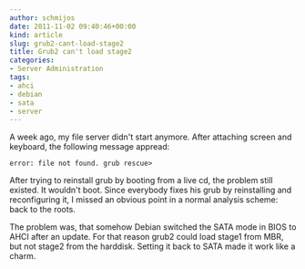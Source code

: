 ```yaml
---
author: schmijos
date: 2011-11-02 09:40:46+00:00
kind: article
slug: grub2-cant-load-stage2
title: Grub2 can't load stage2
categories:
- Server Administration
tags:
- ahci
- debian
- sata
- server
---
```


A week ago, my file server didn't start anymore. After attaching screen and keyboard, the following message appread:

`error: file not found.
grub rescue>`

After trying to reinstall grub by booting from a live cd, the problem still existed. It wouldn't boot.
Since everybody fixes his grub by reinstalling and reconfiguring it, I missed an obvious point in a normal analysis scheme: back to the roots.

The problem was, that somehow Debian switched the SATA mode in BIOS to AHCI after an update. For that reason grub2 could load stage1 from MBR, but not stage2 from the harddisk. Setting it back to SATA made it work like a charm.

